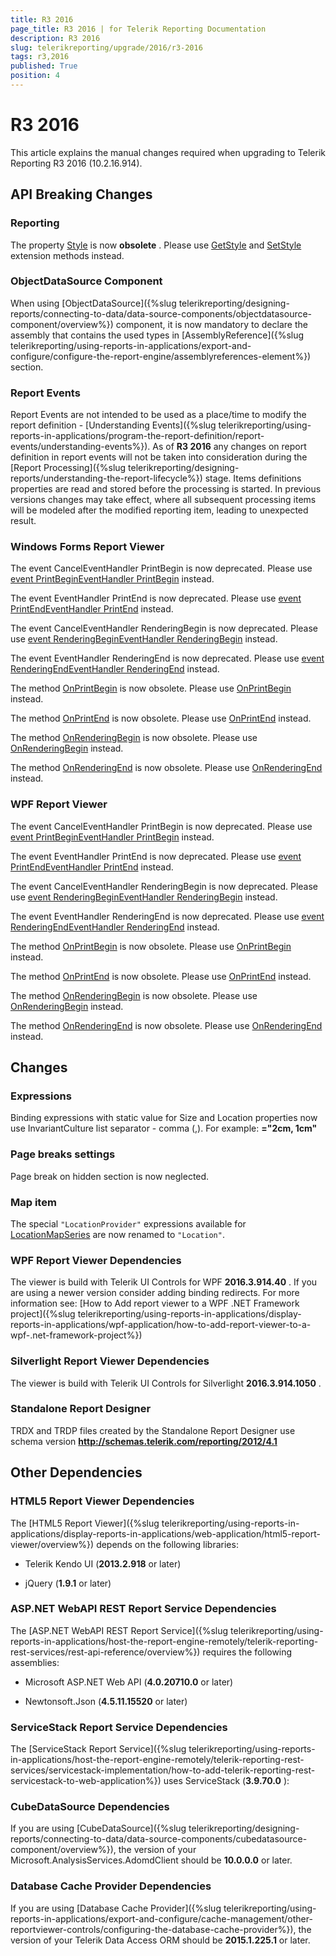 ```yaml
---
title: R3 2016
page_title: R3 2016 | for Telerik Reporting Documentation
description: R3 2016
slug: telerikreporting/upgrade/2016/r3-2016
tags: r3,2016
published: True
position: 4
---
```


# R3 2016



This article explains the manual changes required when upgrading to Telerik Reporting R3 2016 (10.2.16.914).

## API Breaking Changes

### Reporting

The property  [Style](/reporting/api/Telerik.Reporting.Drawing.Font#Telerik_Reporting_Drawing_Font_Style)  is now __obsolete__ .               Please use                [GetStyle](/reporting/api/Telerik.Reporting.Drawing.Font#Telerik_Reporting_Drawing_Font_GetStyle)  and                [SetStyle](/reporting/api/Telerik.Reporting.Drawing.Font#Telerik_Reporting_Drawing_Font_SetStyle)  extension methods instead.             

### ObjectDataSource Component

When using [ObjectDataSource]({%slug telerikreporting/designing-reports/connecting-to-data/data-source-components/objectdatasource-component/overview%}) component,               it is now mandatory to declare the assembly that contains the used types in               [AssemblyReference]({%slug telerikreporting/using-reports-in-applications/export-and-configure/configure-the-report-engine/assemblyreferences-element%}) section.             

### Report Events

Report Events are not intended to be used as a place/time to modify the report definition - [Understanding Events]({%slug telerikreporting/using-reports-in-applications/program-the-report-definition/report-events/understanding-events%}).               As of __R3 2016__  any changes on report definition               in report events will not be taken into consideration during the [Report Processing]({%slug telerikreporting/designing-reports/understanding-the-report-lifecycle%}) stage.               Items definitions properties are read and stored before the processing is started.               In previous versions changes may take effect, where all subsequent processing items will be modeled after the modified reporting item, leading to unexpected result.             

### Windows Forms Report Viewer

The event CancelEventHandler PrintBegin is now deprecated. Please use                [event PrintBeginEventHandler PrintBegin](/reporting/api/Telerik.ReportViewer.WinForms.ReportViewer#Telerik_ReportViewer_WinForms_ReportViewer_PrintBegin)                instead.             

The event EventHandler PrintEnd is now deprecated. Please use                [event PrintEndEventHandler PrintEnd](/reporting/api/Telerik.ReportViewer.WinForms.ReportViewer#Telerik_ReportViewer_WinForms_ReportViewer_PrintEnd)                instead.             

The event CancelEventHandler RenderingBegin               is now deprecated. Please use                [event RenderingBeginEventHandler RenderingBegin](/reporting/api/Telerik.ReportViewer.WinForms.ReportViewer#Telerik_ReportViewer_WinForms_ReportViewer_RenderingBegin)                instead.             

The event EventHandler RenderingEnd is now deprecated. Please use                [event RenderingEndEventHandler RenderingEnd](/reporting/api/Telerik.ReportViewer.WinForms.ReportViewer#Telerik_ReportViewer_WinForms_ReportViewer_RenderingEnd)                instead.             

The method                [OnPrintBegin](/reporting/api/Telerik.ReportViewer.WinForms.ReportViewer#Telerik_ReportViewer_WinForms_ReportViewer_OnPrintBegin_System_ComponentModel_CancelEventArgs_)                is now obsolete. Please use                [OnPrintBegin](/reporting/api/Telerik.ReportViewer.WinForms.ReportViewer#Telerik_ReportViewer_WinForms_ReportViewer_OnPrintBegin_Telerik_ReportViewer_Common_PrintBeginEventArgs_)                instead.             

The method                [OnPrintEnd](/reporting/api/Telerik.ReportViewer.WinForms.ReportViewer#Telerik_ReportViewer_WinForms_ReportViewer_OnPrintEnd_System_EventArgs_)                is now obsolete. Please use                [OnPrintEnd](/reporting/api/Telerik.ReportViewer.WinForms.ReportViewer#Telerik_ReportViewer_WinForms_ReportViewer_OnPrintEnd_Telerik_ReportViewer_Common_PrintEndEventArgs_)                instead.             

The method                [OnRenderingBegin](/reporting/api/Telerik.ReportViewer.WinForms.ReportViewer#Telerik_ReportViewer_WinForms_ReportViewer_OnRenderingBegin_System_ComponentModel_CancelEventArgs_)                is now obsolete. Please use                [OnRenderingBegin](/reporting/api/Telerik.ReportViewer.WinForms.ReportViewer#Telerik_ReportViewer_WinForms_ReportViewer_OnRenderingBegin_Telerik_ReportViewer_Common_RenderingBeginEventArgs_)                instead.             

The method                [OnRenderingEnd](/reporting/api/Telerik.ReportViewer.WinForms.ReportViewer#Telerik_ReportViewer_WinForms_ReportViewer_OnRenderingEnd_System_EventArgs_)                is now obsolete. Please use                [OnRenderingEnd](/reporting/api/Telerik.ReportViewer.WinForms.ReportViewer#Telerik_ReportViewer_WinForms_ReportViewer_OnRenderingEnd_Telerik_ReportViewer_Common_RenderingEndEventArgs_)                instead.             

### WPF Report Viewer

The event CancelEventHandler PrintBegin is now deprecated. Please use                [event PrintBeginEventHandler PrintBegin](/reporting/api/Telerik.ReportViewer.Wpf.ReportViewer#Telerik_ReportViewer_Wpf_ReportViewer_PrintBegin)                instead.             

The event EventHandler PrintEnd is now deprecated. Please use                [event PrintEndEventHandler PrintEnd](/reporting/api/Telerik.ReportViewer.Wpf.ReportViewer#Telerik_ReportViewer_Wpf_ReportViewer_PrintEnd)                instead.             

The event CancelEventHandler RenderingBegin               is now deprecated. Please use                [event RenderingBeginEventHandler RenderingBegin](/reporting/api/Telerik.ReportViewer.Wpf.ReportViewer#Telerik_ReportViewer_Wpf_ReportViewer_RenderingBegin)                instead.             

The event EventHandler RenderingEnd is now deprecated. Please use                [event RenderingEndEventHandler RenderingEnd](/reporting/api/Telerik.ReportViewer.Wpf.ReportViewer#Telerik_ReportViewer_Wpf_ReportViewer_RenderingEnd)                instead.             

The method                [OnPrintBegin](/reporting/api/Telerik.ReportViewer.Wpf.ReportViewer#Telerik_ReportViewer_Wpf_ReportViewer_OnPrintBegin_System_ComponentModel_CancelEventArgs_)                is now obsolete. Please use                [OnPrintBegin](/reporting/api/Telerik.ReportViewer.Wpf.ReportViewer#Telerik_ReportViewer_Wpf_ReportViewer_OnPrintBegin_Telerik_ReportViewer_Common_PrintBeginEventArgs_)                instead.             

The method                [OnPrintEnd](/reporting/api/Telerik.ReportViewer.Wpf.ReportViewer#Telerik_ReportViewer_Wpf_ReportViewer_OnPrintEnd_System_EventArgs_)                is now obsolete. Please use                [OnPrintEnd](/reporting/api/Telerik.ReportViewer.Wpf.ReportViewer#Telerik_ReportViewer_Wpf_ReportViewer_OnPrintEnd_Telerik_ReportViewer_Common_PrintEndEventArgs_)                instead.             

The method                [OnRenderingBegin](/reporting/api/Telerik.ReportViewer.Wpf.ReportViewer#Telerik_ReportViewer_Wpf_ReportViewer_OnRenderingBegin_System_ComponentModel_CancelEventArgs_)                is now obsolete. Please use                [OnRenderingBegin](/reporting/api/Telerik.ReportViewer.Wpf.ReportViewer#Telerik_ReportViewer_Wpf_ReportViewer_OnRenderingBegin_Telerik_ReportViewer_Common_RenderingBeginEventArgs_)                instead.             

The method                [OnRenderingEnd](/reporting/api/Telerik.ReportViewer.Wpf.ReportViewer#Telerik_ReportViewer_Wpf_ReportViewer_OnRenderingEnd_System_EventArgs_)                is now obsolete. Please use                [OnRenderingEnd](/reporting/api/Telerik.ReportViewer.Wpf.ReportViewer#Telerik_ReportViewer_Wpf_ReportViewer_OnRenderingEnd_Telerik_ReportViewer_Common_RenderingEndEventArgs_)                instead.             

## Changes

### Expressions

Binding expressions with static value for Size and Location properties               now use InvariantCulture list separator - comma (,). For example: __="2cm, 1cm"__ 

### Page breaks settings

Page break on hidden section is now neglected.             

### Map item

The special `"LocationProvider"` expressions available for                [LocationMapSeries](/reporting/api/Telerik.Reporting.LocationMapSeries)  are now renamed to               `"Location"`.             

### WPF Report Viewer Dependencies

The viewer is build with Telerik UI Controls for WPF __2016.3.914.40__ . If you are using a newer version consider adding binding redirects. For more information see:               [How to Add report viewer to a WPF .NET Framework project]({%slug telerikreporting/using-reports-in-applications/display-reports-in-applications/wpf-application/how-to-add-report-viewer-to-a-wpf-.net-framework-project%})

### Silverlight Report Viewer Dependencies

The viewer is build with Telerik UI Controls for Silverlight __2016.3.914.1050__ .             

### Standalone Report Designer

TRDX and TRDP files created by the Standalone Report Designer use schema version __http://schemas.telerik.com/reporting/2012/4.1__ 

## Other Dependencies

### HTML5 Report Viewer Dependencies

The [HTML5 Report Viewer]({%slug telerikreporting/using-reports-in-applications/display-reports-in-applications/web-application/html5-report-viewer/overview%}) depends on the following libraries:             

* Telerik Kendo UI (__2013.2.918__  or later)                 

* jQuery (__1.9.1__  or later)                 

### ASP.NET WebAPI REST Report Service Dependencies

The [ASP.NET WebAPI REST Report Service]({%slug telerikreporting/using-reports-in-applications/host-the-report-engine-remotely/telerik-reporting-rest-services/rest-api-reference/overview%}) requires the following assemblies:             

* Microsoft ASP.NET Web API (__4.0.20710.0__  or later)                 

* Newtonsoft.Json (__4.5.11.15520__  or later)                 

### ServiceStack Report Service Dependencies

The [ServiceStack Report Service]({%slug telerikreporting/using-reports-in-applications/host-the-report-engine-remotely/telerik-reporting-rest-services/servicestack-implementation/how-to-add-telerik-reporting-rest-servicestack-to-web-application%}) uses               ServiceStack (__3.9.70.0__ ):             

### CubeDataSource Dependencies

If you are using [CubeDataSource]({%slug telerikreporting/designing-reports/connecting-to-data/data-source-components/cubedatasource-component/overview%}), the version of your               Microsoft.AnalysisServices.AdomdClient should be __10.0.0.0__  or later.             

### Database Cache Provider Dependencies

If you are using [Database Cache Provider]({%slug telerikreporting/using-reports-in-applications/export-and-configure/cache-management/other-reportviewer-controls/configuring-the-database-cache-provider%}), the version of your               Telerik Data Access ORM should be __2015.1.225.1__  or later.             
